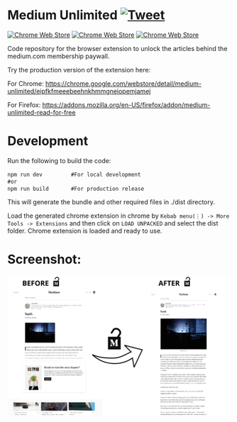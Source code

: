 # Medium Unlimited   [![Tweet](https://img.shields.io/twitter/url/http/shields.io.svg?style=social)](https://twitter.com/intent/tweet?text=Yay!!%20I%20found%20this%20open%20source%20chrome%20extension%20to%20read%20Medium.com%20membership%20articles%20for%20free!%20%0ACheck%20it%20out%20-%20&url=https://github.com/manojVivek/medium-unlimited&hashtags=medium,membership,free,github,oss,opensource)

[![Chrome Web Store](https://img.shields.io/chrome-web-store/v/eipfkfmeeebeehnkhmmgneiopemjamej.svg)](https://chrome.google.com/webstore/detail/medium-unlimited-read-pai/eipfkfmeeebeehnkhmmgneiopemjamej)
[![Chrome Web Store](https://img.shields.io/chrome-web-store/rating/eipfkfmeeebeehnkhmmgneiopemjamej.svg)](https://chrome.google.com/webstore/detail/medium-unlimited-read-pai/eipfkfmeeebeehnkhmmgneiopemjamej)
[![Chrome Web Store](https://img.shields.io/chrome-web-store/users/eipfkfmeeebeehnkhmmgneiopemjamej.svg)](https://chrome.google.com/webstore/detail/medium-unlimited-read-pai/eipfkfmeeebeehnkhmmgneiopemjamej)


Code repository for the browser extension to unlock the articles behind the medium.com membership paywall.

Try the production version of the extension here: 

For Chrome: https://chrome.google.com/webstore/detail/medium-unlimited/eipfkfmeeebeehnkhmmgneiopemjamej

For Firefox: https://addons.mozilla.org/en-US/firefox/addon/medium-unlimited-read-for-free


# Development

Run the following to build the code:

```
npm run dev         #For local development
#or
npm run build       #For production release
```

This will generate the bundle and other required files in ./dist directory.

Load the generated chrome extension in chrome by `Kebab menu(⋮) -> More Tools -> Extensions` and then click on `LOAD UNPACKED` and select the dist folder.
Chrome extension is loaded and ready to use.

# Screenshot:
![alt text](https://raw.githubusercontent.com/manojVivek/medium-unlimited/master/designs/screenshot.png "Before after comparison")
